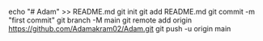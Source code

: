 echo "# Adam" >> README.md
git init
git add README.md
git commit -m "first commit"
git branch -M main
git remote add origin https://github.com/Adamakram02/Adam.git
git push -u origin main
